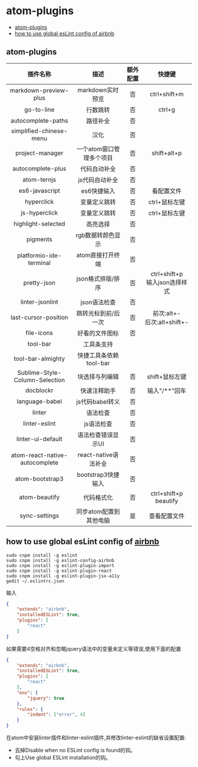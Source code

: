 # atom-plugins
* [atom-plugins](#1)
* [how to use global esLint config of airbnb](#2)

## <h2 id="1">atom-plugins</h2>
|插件名称|描述|额外配置|快捷键|
|:----:|:----:|:----:|:----:|
|markdown-preview-plus|markdown实时预览|否|ctrl+shift+m
|go-to-line|行数跳转|否|ctrl+g
|autocomplete-paths|路径补全|否||
|simplified-chinese-menu|汉化|否||
|project-manager|一个atom窗口管理多个项目|否|shift+alt+p|
|autocomplete-plus|代码自动补全|否||
|atom-ternjs|js代码自动补全|否||
|es6-javascript|es6快捷输入|否|看配置文件|
|hyperclick|变量定义跳转|否|ctrl+鼠标左键|
|js-hyperclick|变量定义跳转|否|ctrl+鼠标左键|
|highlight-selected|高亮选择|否||
|pigments|rgb数据转颜色显示|否||
|platformio-ide-terminal|atom直接打开终端|否||
|pretty-json|json格式排版/排序|否|ctrl+shift+p<br/>输入json选择样式|
|linter-jsonlint|json语法检查|否||
|last-cursor-position|跳转光标到前/后一次|否|前次:alt+-<br/>后次:alt+shift+-|
|file-icons|好看的文件图标|否||
|tool-bar|工具条支持|||
|tool-bar-almighty|快捷工具条依赖tool-bar|||
|Sublime-Style-Column-Selection|块选择与列编辑|否|shift+鼠标左键|
|docblockr|快速注释助手|否|输入"/**"回车|
|language-babel|js代码babel转义|否||
|linter|语法检查|否||
|linter-eslint|js语法检查|否||
|linter-ui-default|语法检查错误显示UI|否||
|atom-react-native-autocomplete|react-native语法补全|否||
|atom-bootstrap3|bootstrap3快捷输入|否||
|atom-beautify|代码格式化|否|ctrl+shift+p beautify|
|sync-settings|同步atom配置到其他电脑|是|查看配置文件|

## <h2 id="2">how to use global esLint config of [airbnb](https://github.com/airbnb/javascript)</h2>
```shell
sudo cnpm install -g eslint
sudo cnpm install -g eslint-config-airbnb
sudo cnpm install -g eslint-plugin-import
sudo cnpm install -g eslint-plugin-react
sudo cnpm install -g eslint-plugin-jsx-a11y
gedit ~/.eslintrc.json
```

输入

```json
{
    "extends": "airbnb",
    "installedESLint": true,
    "plugins": [
        "react"
    ]
}
```

如果需要4空格对齐和忽略jquery语法中的变量未定义等错误,使用下面的配置

```json
{
    "extends": "airbnb",
    "installedESLint": true,
    "plugins": [
        "react"
    ],
    "env": {
        "jquery": true
    },
    "rules": {
        "indent": ["error", 4]
    }
}
```

在atom中安装linter插件和linter-eslint插件,并修改linter-eslint的缺省设置配置:<br>
* 去掉Disable when no ESLint config is found的钩。
* 勾上Use global ESLint installation的钩。
